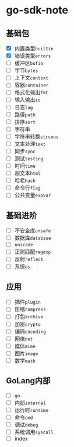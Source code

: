 # go-sdk-note

## 基础包

- [x] 内置类型`builtin`
- [x] 错误类型`errors`
- [ ] 缓冲区`bufio`
- [ ] 字节`bytes`
- [ ] 上下文`context`
- [ ] 容器`container`
- [ ] 格式化输出`fmt`
- [ ] 输入输出`io`
- [ ] 日志`log`
- [ ] 路径`path`
- [ ] 排序`sort`
- [ ] 字符串
- [ ] 字符串转换`strconv`
- [ ] 文本处理`text`
- [ ] 同步`sync`
- [ ] 测试`testing`
- [ ] 时间`time`
- [ ] 超文本`html`
- [ ] 哈希`hash`
- [ ] 命令行`flag`
- [ ] 公共变量`expvar`

## 基础进阶

- [ ] 不安全库`unsafe`
- [ ] 数据库`database`
- [ ] `unicode`
- [ ] 正则匹配`regexp`
- [ ] 反射`reflect`
- [ ] 系统`os`

## 应用

- [ ] 插件`plugin`
- [ ] 压缩`compress`
- [ ] 打包`archive`
- [ ] 加密`crypto`
- [ ] 编码`encoding`
- [ ] 网络`net`
- [ ] 媒体`mime`
- [ ] 图片`image`
- [ ] 数学`math`

## GoLang内部

- [ ] `go`
- [ ] 内部`internal`
- [ ] 运行时`runtime`
- [ ] 命令`cmd`
- [ ] 调试`debug`
- [ ] 系统调用`syscall`
- [ ] index
